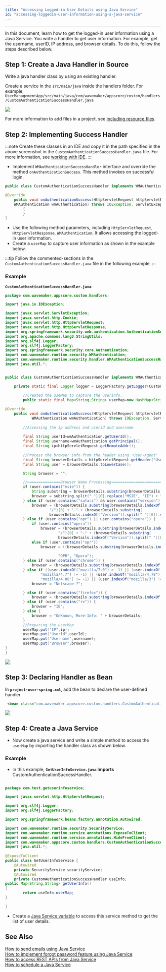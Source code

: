 ```yaml
---
title: "Accessing Logged-in User Details using Java Service"
id: "accessing-loggedin-user-information-using-a-java-service"
---
```

---

In this document, learn how to get the logged-in user information using a Java Service. You write a handler to get user information. For example, get the username, userID, IP address, and browser details. To do this, follow the steps described below.

## Step 1: Create a Java Handler in Source

Write a java handler class by using an existing handler.

Create a service in the `src/main/java` inside the handlers folder. For example, `UserManagementApp/src/main/java/com/wavemaker/appscore/custom/handlers/CustomAuthenticationSuccessHandler.java`

[![](/learn/assets/Doc1.png)](/learn/assets/Doc1.png) 

For more information to add files in a project, see [including resource files](/learn/app-development/services/3rd-party-libraries/#including-resource-files).

## Step 2: Implementing Success Handler

:::note
Create these classes in an IDE and copy it in the path specified in the above screenshot in the `CustomAuthenticationSuccessHandler.java` file. For more information, see [working with IDE](/learn/app-development/dev-integration/extending-application-using-ides/).
:::

- Implement `WMAuthenticationSuccessHandler` interface and override the method `onAuthenticationSuccess`. This method invokes on successful login.

```java
public class CustomAuthenticationSuccessHandler implements WMAuthenticationSuccessHandler {

@Override
    public void onAuthenticationSuccess(HttpServletRequest httpServletRequest, HttpServletResponse httpServletResponse,
    WMAuthentication wmAuthentication) throws IOException, ServletException
        {
        }
}
```

- Use the following method parameters, including `HttpServletRequest`, `HttpServletResponse`, `WMAuthentication`. It allows accessing the logged-in user information.
- Create a `userMap` to capture user information as shown in the example below.

:::tip
Follow the commented-sections in the `CustomAuthenticationSuccessHandler.java` file in the following example.
:::

### Example

**`CustomAuthenticationSuccessHandler.java`**

```java
package com.wavemaker.appscore.custom.handlers;

import java.io.IOException;

import javax.servlet.ServletException;
import javax.servlet.http.Cookie;
import javax.servlet.http.HttpServletRequest;
import javax.servlet.http.HttpServletResponse;
import org.springframework.security.web.authentication.AuthenticationSuccessHandler;
import org.apache.commons.lang3.StringUtils;
import org.slf4j.Logger;
import org.slf4j.LoggerFactory;
import org.springframework.security.core.Authentication;
import com.wavemaker.runtime.security.WMAuthentication;
import com.wavemaker.runtime.security.handler.WMAuthenticationSuccessHandler;
import java.util.*;


public class CustomAuthenticationSuccessHandler implements WMAuthenticationSuccessHandler {

	private static final Logger logger = LoggerFactory.getLogger(CustomAuthenticationSuccessHandler.class);
        
        //Created the useMap to capture the userinfo.
		public static final Map<String,String> userMap=new HashMap<String,String>();

@Override
	public void onAuthenticationSuccess(HttpServletRequest httpServletRequest, HttpServletResponse httpServletResponse,
			WMAuthentication wmAuthentication) throws IOException, ServletException {
		
		//Accessing the ip address and userid and username
		
		final String userId=wmAuthentication.getUserId();
        final String username=wmAuthentication.getPrincipal();
		final String ip=httpServletRequest.getRemoteAddr();
		
		//Process the browser info from the header using 'User-Agent'
        final String browserDetails = httpServletRequest.getHeader("User-Agent");
        final String user = browserDetails.toLowerCase();

        String browser = "";

        //===============Browser Name Processing===========================
        if (user.contains("msie")) {
            String substring = browserDetails.substring(browserDetails.indexOf("MSIE")).split(";")[0];
            browser = substring.split(" ")[0].replace("MSIE", "IE") + "-" + substring.split(" ")[1];
        } else if (user.contains("safari") && user.contains("version")) {
            browser = (browserDetails.substring(browserDetails.indexOf("Safari")).split(" ")[0]).split(
                    "/")[0] + "-" + (browserDetails.substring(
                    browserDetails.indexOf("Version")).split(" ")[0]).split("/")[1];
        } else if (user.contains("opr") || user.contains("opera")) {
            if (user.contains("opera"))
                browser = (browserDetails.substring(browserDetails.indexOf("Opera")).split(" ")[0]).split(
                        "/")[0] + "-" + (browserDetails.substring(
                        browserDetails.indexOf("Version")).split(" ")[0]).split("/")[1];
            else if (user.contains("opr"))
                browser = ((browserDetails.substring(browserDetails.indexOf("OPR")).split(" ")[0]).replace("/",
                                                                                                           "-")).replace(
                        "OPR", "Opera");
        } else if (user.contains("chrome")) {
            browser = (browserDetails.substring(browserDetails.indexOf("Chrome")).split(" ")[0]).replace("/", "-");
        } else if ((user.indexOf("mozilla/7.0") > -1) || (user.indexOf("netscape6") != -1) || (user.indexOf(
                "mozilla/4.7") != -1) || (user.indexOf("mozilla/4.78") != -1) || (user.indexOf(
                "mozilla/4.08") != -1) || (user.indexOf("mozilla/3") != -1)) {
            browser = "Netscape-?";

        } else if (user.contains("firefox")) {
            browser = (browserDetails.substring(browserDetails.indexOf("Firefox")).split(" ")[0]).replace("/", "-");
        } else if (user.contains("rv")) {
            browser = "IE";
        } else {
            browser = "UnKnown, More-Info: " + browserDetails;
        }
        //Preparing the userMap
        userMap.put("IP",ip);
        userMap.put("UserId",userId);
        userMap.put("Username",username);
        userMap.put("Browser",browser);
}
}
```

[![](/learn/assets/Doc3.png)](/learn/assets/Doc3.png)

## Step 3: Declaring Handler as Bean

In **`project-user-spring.xml`**, add the bean to declare the user-defined handler.

```xml
 <bean class="com.wavemaker.appscore.custom.handlers.CustomAuthenticationSuccessHandler" id="customAuthenticationSuccessHandler/>
```

[![](/learn/assets/Doc4.png)](/learn/assets/Doc4.png)


## Step 4: Create a Java Service

- Now create a java service and write a simple method to access the `userMap` by importing the handler class as shown below. 

### Example

- In this example, **`GetUserInfoService.java` Imports** CustomAuthenticationSuccessHandler.

```java

package com.test.getuserinfoservice;

import javax.servlet.http.HttpServletRequest;

import org.slf4j.Logger;
import org.slf4j.LoggerFactory;

import org.springframework.beans.factory.annotation.Autowired;

import com.wavemaker.runtime.security.SecurityService;
import com.wavemaker.runtime.service.annotations.ExposeToClient;
import com.wavemaker.runtime.service.annotations.HideFromClient;
import com.wavemaker.appscore.custom.handlers.CustomAuthenticationSuccessHandler;
import java.util.*;
 
@ExposeToClient
public class GetUserInfoService {
    @Autowired
    private SecurityService securityService;
    @Autowired
    private CustomAuthenticationSuccessHandler useInfo;
public Map<String,String> getUserInfo()
{
        return useInfo.userMap;
}

}
```

- Create a [Java Service variable](/learn/app-development/services/java-services/variables) to access this service method to get the list of user details.

## See Also

[How to send emails using Java Service](/learn/how-tos/sending-email-using-java-service/)  
[How to implement forgot password feature using Java Service](/learn/how-tos/implementing-forgot-password-feature-using-java-service/)  
[How to access REST APIs from Java Service](/learn/how-tos/accessing-rest-apis-java-service/)  
[How to schedule a Java Service](/learn/how-tos/scheduling-java-service/)  
